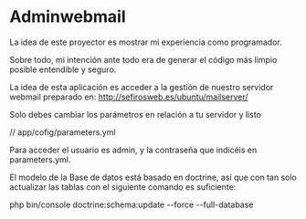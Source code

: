 Adminwebmail
============
La idea de este proyector es mostrar mi experiencia como programador.

Sobre todo, mi intención ante todo era de generar el código más limpio posible entendible y seguro.

La idea de esta aplicación es acceder a la gestión de nuestro servidor webmail preparado en: 
http://sefirosweb.es/ubuntu/mailserver/

Solo debes cambiar los parámetros en relación a tu servidor y listo

// app/cofig/parameters.yml

Para acceder el usuario es admin, y la contraseña que indicéis en parameters.yml.

El modelo de la Base de datos está basado en doctrine, así que con tan solo actualizar las tablas con el siguiente comando es suficiente:

php bin/console doctrine:schema:update --force --full-database
